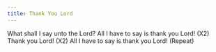 ```yaml
---
title: Thank You Lord
---
```



What shall I say unto the Lord? All I have to say is thank you Lord! (X2)
Thank you Lord! (X2)
All I have to say is thank you Lord! (Repeat)
